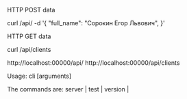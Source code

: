 
HTTP POST data

curl /api/ -d '{
    "full_name": "Сорокин Егор Львович",
}'

HTTP GET data

curl /api/clients

http://localhost:00000/api/
http://localhost:00000/api/clients


Usage:
    cli <command> [arguments]

The commands are:
    server          |
    test            |
    version         |
